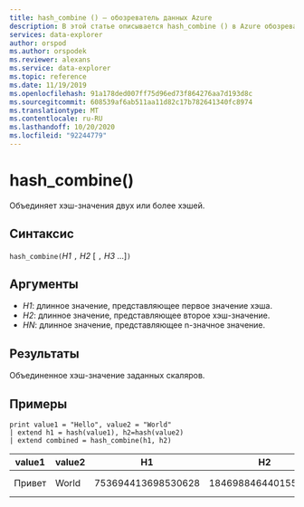 ```yaml
---
title: hash_combine () — обозреватель данных Azure
description: В этой статье описывается hash_combine () в Azure обозреватель данных.
services: data-explorer
author: orspod
ms.author: orspodek
ms.reviewer: alexans
ms.service: data-explorer
ms.topic: reference
ms.date: 11/19/2019
ms.openlocfilehash: 91a178ded007ff75d96ed73f864276aa7d193d8c
ms.sourcegitcommit: 608539af6ab511aa11d82c17b782641340fc8974
ms.translationtype: MT
ms.contentlocale: ru-RU
ms.lasthandoff: 10/20/2020
ms.locfileid: "92244779"
---
```

# <a name="hash_combine"></a>hash_combine()

Объединяет хэш-значения двух или более хэшей.

## <a name="syntax"></a>Синтаксис

`hash_combine(`*H1* `,` *H2* [ `,` *H3* ...]`)`

## <a name="arguments"></a>Аргументы

* *H1*: длинное значение, представляющее первое значение хэша.
* *H2*: длинное значение, представляющее второе хэш-значение.
* *HN*: длинное значение, представляющее n-значное значение.

## <a name="returns"></a>Результаты

Объединенное хэш-значение заданных скаляров.

## <a name="examples"></a>Примеры

<!-- csl: https://help.kusto.windows.net:443/Samples -->
```kusto
print value1 = "Hello", value2 = "World"
| extend h1 = hash(value1), h2=hash(value2)
| extend combined = hash_combine(h1, h2)
```

|value1|value2|H1|H2|вышают|
|---|---|---|---|---|
|Привет|World|753694413698530628|1846988464401551951|— 1440138333540407281|
